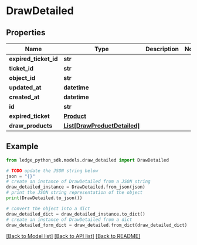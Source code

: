 # DrawDetailed


## Properties

Name | Type | Description | Notes
------------ | ------------- | ------------- | -------------
**expired_ticket_id** | **str** |  | 
**ticket_id** | **str** |  | 
**object_id** | **str** |  | 
**updated_at** | **datetime** |  | 
**created_at** | **datetime** |  | 
**id** | **str** |  | 
**expired_ticket** | [**Product**](Product.md) |  | 
**draw_products** | [**List[DrawProductDetailed]**](DrawProductDetailed.md) |  | 

## Example

```python
from ledge_python_sdk.models.draw_detailed import DrawDetailed

# TODO update the JSON string below
json = "{}"
# create an instance of DrawDetailed from a JSON string
draw_detailed_instance = DrawDetailed.from_json(json)
# print the JSON string representation of the object
print(DrawDetailed.to_json())

# convert the object into a dict
draw_detailed_dict = draw_detailed_instance.to_dict()
# create an instance of DrawDetailed from a dict
draw_detailed_form_dict = draw_detailed.from_dict(draw_detailed_dict)
```
[[Back to Model list]](../README.md#documentation-for-models) [[Back to API list]](../README.md#documentation-for-api-endpoints) [[Back to README]](../README.md)


